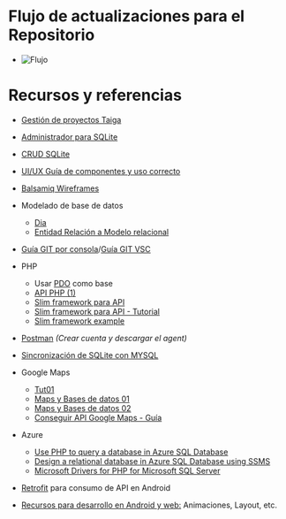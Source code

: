 # Flujo de actualizaciones para el Repositorio

- ![Flujo](https://imgtr.ee/images/2023/03/03/o7qRU.png)


# Recursos y referencias

- [Gestión de proyectos Taiga](https://www.taiga.io/)

- [Administrador para SQLite](http://sqliteadmin.orbmu2k.de/)

- [CRUD SQLite](https://www.youtube.com/watch?v=9t8VVWebRFM)

- [UI/UX Guía de componentes y uso correcto](https://drive.google.com/drive/folders/1SorulSjjt3Unn0g7rVZVaNJtE4456jpx?usp=sharing)

- [Balsamiq Wireframes](https://drive.google.com/drive/folders/1RnTtgiDlDYTQ6Km8oY3OBnUv8dRByaxA?usp=share_link) 

- Modelado de base de datos
  - [Dia](http://dia-installer.de/download/index.html.en)
  - [Entidad Relación a Modelo relacional](https://drive.google.com/file/d/1sA0IAXarQatxHzqCi-wYQxgzxZkT9M3P/view)
  
- [Guía GIT por consola](https://axelandrade21.github.io/web/guiagit/#/Intro)/[Guía GIT VSC](https://drive.google.com/file/d/1oIQpLqiR-MPKF--p_IX455OUxQGoZfhJ/view)

- PHP 
  - Usar [PDO](https://www.phptutorial.net/php-pdo/) como base
  - [API PHP (1) ](https://www.webslesson.info/2018/05/how-to-make-simple-crud-rest-api-in-php-with-mysql.html)
  - [Slim framework para API ](https://www.slimframework.com/) 
  - [Slim framework para API - Tutorial ](http://www.extradrm.com/?p=2624) 
  - [Slim framework example](https://github.com/ccoenraets/wine-cellar-php)

- [Postman](https://www.postman.com/)
*(Crear cuenta y descargar el agent)*

- [Sincronización de SQLite con MYSQL](https://www.youtube.com/watch?v=spxXqa_rp44&list=PLshdtb5UWjSr1_Iv24CxErTF8N7UBaIP1)

- Google Maps 
  - [Tut01](https://www.youtube.com/watch?v=KUgSEONnLdc)
  - [Maps y Bases de datos 01](http://wptrafficanalyzer.in/blog/storing-and-retrieving-locations-in-sqlite-from-google-maps-android-api-v2/)
  - [Maps y Bases de datos 02](http://www.androidtrainee.com/storing-and-retrieving-locations-in-sqlite-from-google-maps-android-api-v2/)
  - [Conseguir API Google Maps - Guía](https://developers.google.com/maps/documentation/android-sdk/start?hl=es-419)

- Azure
  - [Use PHP to query a database in Azure SQL Database](https://learn.microsoft.com/en-us/azure/azure-sql/database/connect-query-php?view=)
  - [Design a relational database in Azure SQL Database using SSMS](https://learn.microsoft.com/en-us/azure/azure-sql/database/design-first-database-tutorial?view=azuresql)
  - [Microsoft Drivers for PHP for Microsoft SQL Server](https://github.com/Microsoft/msphpsql/)

- [Retrofit](https://www.youtube.com/watch?v=eGvfY_rHJGo&list=PLk7v1Z2rk4hhGfJw-IQCm6kjywmuJX4Rh&index=4) para consumo de API en Android

- [Recursos para desarrollo en Android y web:](https://axelandrade21.github.io/web/consoletoolbox/#moviles) Animaciones, Layout, etc.
